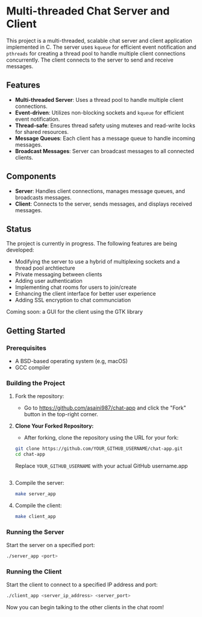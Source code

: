 # Multi-threaded Chat Server and Client

This project is a multi-threaded, scalable chat server and client application implemented in C. The server uses `kqueue` for efficient event notification and `pthreads` for creating a thread pool to handle multiple client connections concurrently. The client connects to the server to send and receive messages.

## Features

- **Multi-threaded Server**: Uses a thread pool to handle multiple client connections.
- **Event-driven**: Utilizes non-blocking sockets and `kqueue` for efficient event notification.
- **Thread-safe**: Ensures thread safety using mutexes and read-write locks for shared resources.
- **Message Queues**: Each client has a message queue to handle incoming messages.
- **Broadcast Messages**: Server can broadcast messages to all connected clients.

## Components

- **Server**: Handles client connections, manages message queues, and broadcasts messages.
- **Client**: Connects to the server, sends messages, and displays received messages.

## Status

The project is currently in progress. The following features are being developed:

- Modifying the server to use a hybrid of multiplexing sockets and a thread pool archtiecture
- Private messaging between clients
- Adding user authentication
- Implementing chat rooms for users to join/create
- Enhancing the client interface for better user experience
- Adding SSL encryption to chat communciation

Coming soon: a GUI for the client using the GTK library

## Getting Started

### Prerequisites

- A BSD-based operating system (e.g, macOS)
- GCC compiler

### Building the Project

1. Fork the repository:
    - Go to https://github.com/asaini987/chat-app and click the "Fork" button in the top-right corner.

2. **Clone Your Forked Repository:**
    - After forking, clone the repository using the URL for your fork:
    ```sh
    git clone https://github.com/YOUR_GITHUB_USERNAME/chat-app.git
    cd chat-app
    ```
    Replace `YOUR_GITHUB_USERNAME` with your actual GitHub username.app
    ```

3. Compile the server:
    ```sh
    make server_app
    ```

4. Compile the client:
    ```sh
    make client_app
    ```

### Running the Server

Start the server on a specified port:
```sh
./server_app <port>
```

### Running the Client

Start the client to connect to a specified IP address and port:
```sh
./client_app <server_ip_address> <server_port>
```

Now you can begin talking to the other clients in the chat room!
